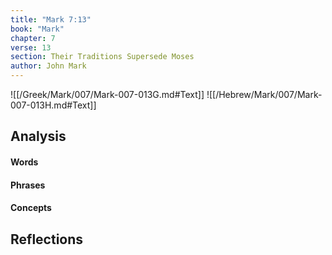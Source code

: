 ```yaml
---
title: "Mark 7:13"
book: "Mark"
chapter: 7
verse: 13
section: Their Traditions Supersede Moses
author: John Mark
---
```

![[/Greek/Mark/007/Mark-007-013G.md#Text]]
![[/Hebrew/Mark/007/Mark-007-013H.md#Text]]

## Analysis

#### Words

#### Phrases

#### Concepts

## Reflections
